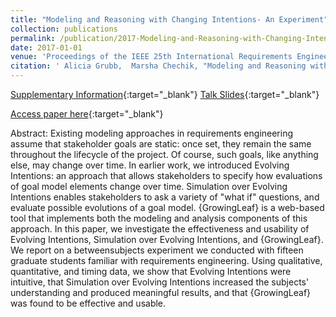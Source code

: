 ```yaml
---
title: "Modeling and Reasoning with Changing Intentions- An Experiment"
collection: publications
permalink: /publication/2017-Modeling-and-Reasoning-with-Changing-Intentions-An-Experiment
date: 2017-01-01
venue: 'Proceedings of the IEEE 25th International Requirements Engineering Conference RE'
citation: ' Alicia Grubb,  Marsha Chechik, "Modeling and Reasoning with Changing Intentions- An Experiment." Proceedings of the IEEE 25th International Requirements Engineering Conference RE, 2017.'
---
```

[Supplementary Information](http://www.cs.toronto.edu/~amgrubb/archive/{RE}17-Supplement/){:target="_blank"} [Talk Slides](http://www.cs.toronto.edu/~amgrubb/archive/{RE}17-Talk.pdf){:target="_blank"}

[Access paper here](http://www.cs.toronto.edu/~amgrubb/archive/RE17.pdf){:target="_blank"}

Abstract: Existing modeling approaches in requirements engineering assume that stakeholder goals are static: once set, they remain the same throughout the lifecycle of the project. Of course, such goals, like anything else, may change over time. In earlier work, we introduced Evolving Intentions: an approach that allows stakeholders to specify how evaluations of goal model elements change over time. Simulation over Evolving Intentions enables stakeholders to ask a variety of "what if" questions, and evaluate possible evolutions of a goal model. {GrowingLeaf} is a web-based tool that implements both the modeling and analysis components of this approach. In this paper, we investigate the effectiveness and usability of Evolving Intentions, Simulation over Evolving Intentions, and {GrowingLeaf}. We report on a betweensubjects experiment we conducted with fifteen graduate students familiar with requirements engineering. Using qualitative, quantitative, and timing data, we show that Evolving Intentions were intuitive, that Simulation over Evolving Intentions increased the subjects' understanding and produced meaningful results, and that {GrowingLeaf} was found to be effective and usable.

